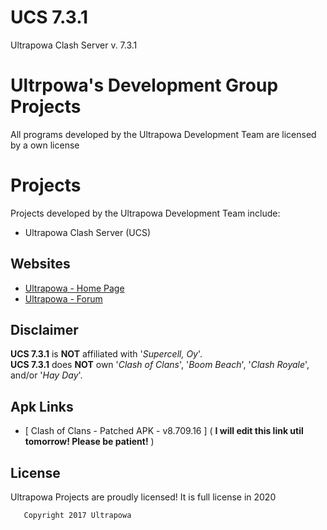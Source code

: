 #          UCS  7.3.1  
   Ultrapowa Clash Server v. 7.3.1


# Ultrpowa's Development Group Projects

All programs developed by the Ultrapowa Development Team are licensed by a own license

# Projects

Projects developed by the Ultrapowa Development Team include:  

* Ultrapowa Clash Server   (UCS) 

## Websites

* [Ultrapowa - Home Page](http://ultrapowa.com/)
* [Ultrapowa - Forum](http://ultrapowa.com/forum)

## Disclaimer
**UCS 7.3.1** is **NOT** affiliated with '_Supercell, Oy_'.  
**UCS 7.3.1** does **NOT** own '_Clash of Clans_', '_Boom Beach_', '_Clash Royale_', and/or '_Hay Day_'.

## Apk Links

* [ Clash of Clans - Patched APK - v8.709.16 ] ( **I will edit this link util tomorrow! Please be patient!** )


## License
Ultrapowa Projects are proudly licensed! It is full license in 2020

```
   Copyright 2017 Ultrapowa 
                            
